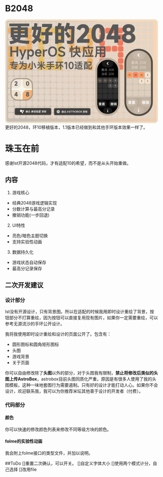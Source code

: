 # B2048
![headImg](https://raw.githubusercontent.com/CheongSzesuen/B2048_AstroBox_Release/refs/heads/main/head/head.png)
更好的2048，环10移植版本，1.1版本已经做到和其他手环版本效果一样了。
# 珠玉在前
感谢lst开源2048代码，才有适配10的希望，而不是从头开始重做。

## 内容
1. 游戏核心
  - 经典2048游戏逻辑实现
  - 分数计算与最高分记录
  - 撤销功能(一步回退)
2. UI特性
  - 亮色/暗色主题切换
  - 支持实验性动画
3. 数据持久化
  - 游戏状态自动保存
  - 最高分记录保存

## 二次开发建议

### 设计部分

lst没有开源设计，只有背景图。所以在适配的时候我用即时设计重绘了背景，按钮部分不打算重绘，因为按钮可以直接复用现有图片，如果你一定需要重绘，可以参考无源流沙的手环公开设计。

我将我使用即时设计重绘和设计的页面公开了。包含有：
- 圆形图标和圆角矩形图标
- 头图
- 游戏背景
- 关于页面

你可以自由修改除了**头图**以外的部分，对于头图我有限制，**禁止将修改后类似的头图上传AstroBox**，astrobox目前头图同质化严重，原因是有很多人使用了我的头图模板，这种一味地套图行为需要遏制。只有好的设计才能打动人心。如果你不会设计，欢迎联系我，我可以为你推荐米坛其他善于设计的开发者（付费）。

### 代码部分
#### 颜色
你可以快速的修改颜色列表来修改不同等级方块的颜色。
#### folme的实验性动画
我会附上folme接口的类型文件，并加以说明。


##ToDo
[]重置二次确认，可以开关。
[]自定义字体大小
[]使用两个模式计分，自己选择
[]改用file
